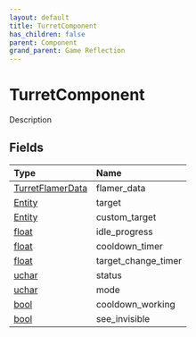 ```yaml
---
layout: default
title: TurretComponent
has_children: false
parent: Component
grand_parent: Game Reflection
---
```

# TurretComponent
Description 

## Fields

| Type | Name |
|:----------|:--------------|
| [TurretFlamerData](/riftbreaker-wiki/docs/game-reflection/classes/turret_flamer_data/) | flamer_data |
| [Entity](/riftbreaker-wiki/docs/game-reflection/classes/entity/) | target |
| [Entity](/riftbreaker-wiki/docs/game-reflection/classes/entity/) | custom_target |
| [float](/riftbreaker-wiki/docs/game-reflection/components/float/) | idle_progress |
| [float](/riftbreaker-wiki/docs/game-reflection/components/float/) | cooldown_timer |
| [float](/riftbreaker-wiki/docs/game-reflection/components/float/) | target_change_timer |
| [uchar](/riftbreaker-wiki/docs/game-reflection/enums/uchar/) | status |
| [uchar](/riftbreaker-wiki/docs/game-reflection/enums/uchar/) | mode |
| [bool](/riftbreaker-wiki/docs/game-reflection/components/bool/) | cooldown_working |
| [bool](/riftbreaker-wiki/docs/game-reflection/components/bool/) | see_invisible |

